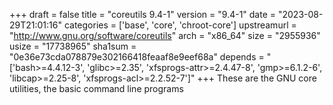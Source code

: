 +++
draft = false
title = "coreutils 9.4-1"
version = "9.4-1"
date = "2023-08-29T21:01:16"
categories = ['base', 'core', 'chroot-core']
upstreamurl = "http://www.gnu.org/software/coreutils"
arch = "x86_64"
size = "2955936"
usize = "17738965"
sha1sum = "0e36e73cda078879e302166418feaaf8e9eef68a"
depends = "['bash>=4.4.12-3', 'glibc>=2.35', 'xfsprogs-attr>=2.4.47-8', 'gmp>=6.1.2-6', 'libcap>=2.25-8', 'xfsprogs-acl>=2.2.52-7']"
+++
These are the GNU core utilities, the basic command line programs